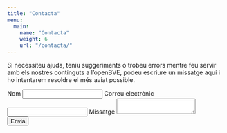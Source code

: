 ```yaml
---
title: "Contacta"
menu:
  main:
    name: "Contacta"
    weight: 6
    url: "/contacta/"
---
```

Si necessiteu ajuda, teniu suggeriments o trobeu errors mentre feu servir amb els nostres continguts a l’openBVE, podeu escriure un missatge aquí i ho intentarem resoldre el més aviat possible.

<form name="contact" netlify-honeypot="bot-field" netlify>
  <p hidden><label>Don’t fill this out: <input type="text" name="bot-field"/></p>
  <label>Nom</label>
  <input type="text" name="name" required>
  <label>Correu electrònic</label>
  <input type="email" name="email" required>
  <label>Missatge</label>
  <textarea name="message" required></textarea>
  <div data-netlify-recaptcha></div>
  <button type="submit">Envia</button>
</form>

